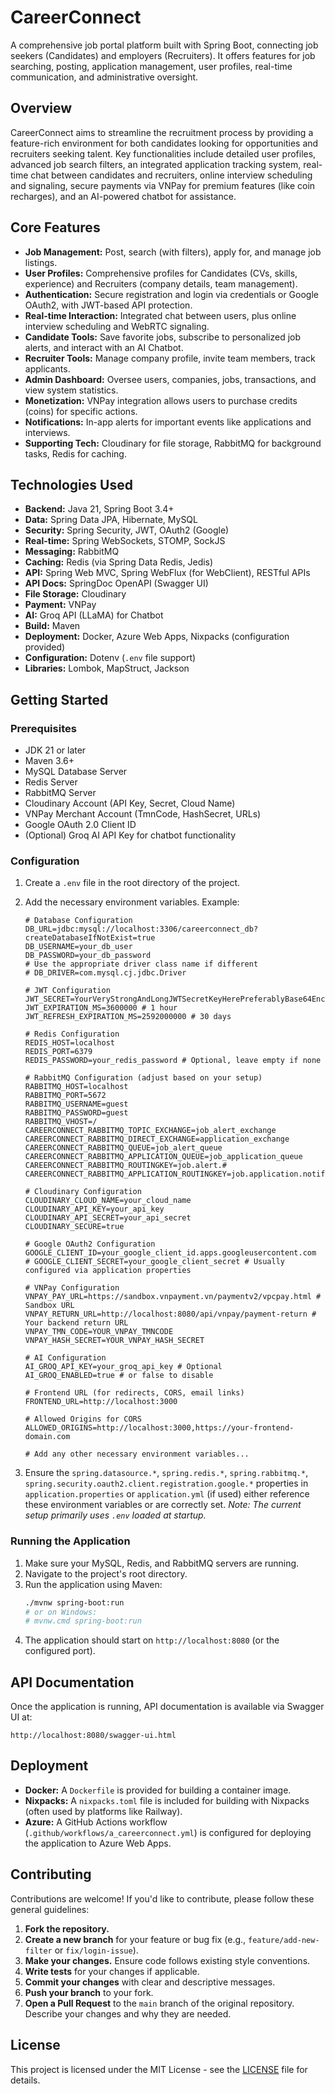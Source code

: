 # CareerConnect

A comprehensive job portal platform built with Spring Boot, connecting job seekers (Candidates) and employers (Recruiters). It offers features for job searching, posting, application management, user profiles, real-time communication, and administrative oversight.

## Overview

CareerConnect aims to streamline the recruitment process by providing a feature-rich environment for both candidates looking for opportunities and recruiters seeking talent. Key functionalities include detailed user profiles, advanced job search filters, an integrated application tracking system, real-time chat between candidates and recruiters, online interview scheduling and signaling, secure payments via VNPay for premium features (like coin recharges), and an AI-powered chatbot for assistance.

## Core Features

*   **Job Management:** Post, search (with filters), apply for, and manage job listings.
*   **User Profiles:** Comprehensive profiles for Candidates (CVs, skills, experience) and Recruiters (company details, team management).
*   **Authentication:** Secure registration and login via credentials or Google OAuth2, with JWT-based API protection.
*   **Real-time Interaction:** Integrated chat between users, plus online interview scheduling and WebRTC signaling.
*   **Candidate Tools:** Save favorite jobs, subscribe to personalized job alerts, and interact with an AI Chatbot.
*   **Recruiter Tools:** Manage company profile, invite team members, track applicants.
*   **Admin Dashboard:** Oversee users, companies, jobs, transactions, and view system statistics.
*   **Monetization:** VNPay integration allows users to purchase credits (coins) for specific actions.
*   **Notifications:** In-app alerts for important events like applications and interviews.
*   **Supporting Tech:** Cloudinary for file storage, RabbitMQ for background tasks, Redis for caching.

## Technologies Used

*   **Backend:** Java 21, Spring Boot 3.4+
*   **Data:** Spring Data JPA, Hibernate, MySQL
*   **Security:** Spring Security, JWT, OAuth2 (Google)
*   **Real-time:** Spring WebSockets, STOMP, SockJS
*   **Messaging:** RabbitMQ
*   **Caching:** Redis (via Spring Data Redis, Jedis)
*   **API:** Spring Web MVC, Spring WebFlux (for WebClient), RESTful APIs
*   **API Docs:** SpringDoc OpenAPI (Swagger UI)
*   **File Storage:** Cloudinary
*   **Payment:** VNPay
*   **AI:** Groq API (LLaMA) for Chatbot
*   **Build:** Maven
*   **Deployment:** Docker, Azure Web Apps, Nixpacks (configuration provided)
*   **Configuration:** Dotenv (`.env` file support)
*   **Libraries:** Lombok, MapStruct, Jackson

## Getting Started

### Prerequisites

*   JDK 21 or later
*   Maven 3.6+
*   MySQL Database Server
*   Redis Server
*   RabbitMQ Server
*   Cloudinary Account (API Key, Secret, Cloud Name)
*   VNPay Merchant Account (TmnCode, HashSecret, URLs)
*   Google OAuth 2.0 Client ID
*   (Optional) Groq AI API Key for chatbot functionality

### Configuration

1.  Create a `.env` file in the root directory of the project.
2.  Add the necessary environment variables. Example:

    ```dotenv
    # Database Configuration
    DB_URL=jdbc:mysql://localhost:3306/careerconnect_db?createDatabaseIfNotExist=true
    DB_USERNAME=your_db_user
    DB_PASSWORD=your_db_password
    # Use the appropriate driver class name if different
    # DB_DRIVER=com.mysql.cj.jdbc.Driver

    # JWT Configuration
    JWT_SECRET=YourVeryStrongAndLongJWTSecretKeyHerePreferablyBase64Encoded
    JWT_EXPIRATION_MS=3600000 # 1 hour
    JWT_REFRESH_EXPIRATION_MS=2592000000 # 30 days

    # Redis Configuration
    REDIS_HOST=localhost
    REDIS_PORT=6379
    REDIS_PASSWORD=your_redis_password # Optional, leave empty if none

    # RabbitMQ Configuration (adjust based on your setup)
    RABBITMQ_HOST=localhost
    RABBITMQ_PORT=5672
    RABBITMQ_USERNAME=guest
    RABBITMQ_PASSWORD=guest
    RABBITMQ_VHOST=/
    CAREERCONNECT_RABBITMQ_TOPIC_EXCHANGE=job_alert_exchange
    CAREERCONNECT_RABBITMQ_DIRECT_EXCHANGE=application_exchange
    CAREERCONNECT_RABBITMQ_QUEUE=job_alert_queue
    CAREERCONNECT_RABBITMQ_APPLICATION_QUEUE=job_application_queue
    CAREERCONNECT_RABBITMQ_ROUTINGKEY=job.alert.#
    CAREERCONNECT_RABBITMQ_APPLICATION_ROUTINGKEY=job.application.notify

    # Cloudinary Configuration
    CLOUDINARY_CLOUD_NAME=your_cloud_name
    CLOUDINARY_API_KEY=your_api_key
    CLOUDINARY_API_SECRET=your_api_secret
    CLOUDINARY_SECURE=true

    # Google OAuth2 Configuration
    GOOGLE_CLIENT_ID=your_google_client_id.apps.googleusercontent.com
    # GOOGLE_CLIENT_SECRET=your_google_client_secret # Usually configured via application properties

    # VNPay Configuration
    VNPAY_PAY_URL=https://sandbox.vnpayment.vn/paymentv2/vpcpay.html # Sandbox URL
    VNPAY_RETURN_URL=http://localhost:8080/api/vnpay/payment-return # Your backend return URL
    VNPAY_TMN_CODE=YOUR_VNPAY_TMNCODE
    VNPAY_HASH_SECRET=YOUR_VNPAY_HASH_SECRET

    # AI Configuration
    AI_GROQ_API_KEY=your_groq_api_key # Optional
    AI_GROQ_ENABLED=true # or false to disable

    # Frontend URL (for redirects, CORS, email links)
    FRONTEND_URL=http://localhost:3000

    # Allowed Origins for CORS
    ALLOWED_ORIGINS=http://localhost:3000,https://your-frontend-domain.com

    # Add any other necessary environment variables...
    ```

3.  Ensure the `spring.datasource.*`, `spring.redis.*`, `spring.rabbitmq.*`, `spring.security.oauth2.client.registration.google.*` properties in `application.properties` or `application.yml` (if used) either reference these environment variables or are correctly set. *Note: The current setup primarily uses `.env` loaded at startup.*

### Running the Application

1.  Make sure your MySQL, Redis, and RabbitMQ servers are running.
2.  Navigate to the project's root directory.
3.  Run the application using Maven:
    ```bash
    ./mvnw spring-boot:run
    # or on Windows:
    # mvnw.cmd spring-boot:run
    ```
4.  The application should start on `http://localhost:8080` (or the configured port).


## API Documentation

Once the application is running, API documentation is available via Swagger UI at:

`http://localhost:8080/swagger-ui.html`

## Deployment

*   **Docker:** A `Dockerfile` is provided for building a container image.
*   **Nixpacks:** A `nixpacks.toml` file is included for building with Nixpacks (often used by platforms like Railway).
*   **Azure:** A GitHub Actions workflow (`.github/workflows/a_careerconnect.yml`) is configured for deploying the application to Azure Web Apps.

## Contributing

Contributions are welcome! If you'd like to contribute, please follow these general guidelines:

1.  **Fork the repository.**
2.  **Create a new branch** for your feature or bug fix (e.g., `feature/add-new-filter` or `fix/login-issue`).
3.  **Make your changes.** Ensure code follows existing style conventions.
4.  **Write tests** for your changes if applicable.
5.  **Commit your changes** with clear and descriptive messages.
6.  **Push your branch** to your fork.
7.  **Open a Pull Request** to the `main` branch of the original repository. Describe your changes and why they are needed.

## License

This project is licensed under the MIT License - see the [LICENSE](LICENSE) file for details.
